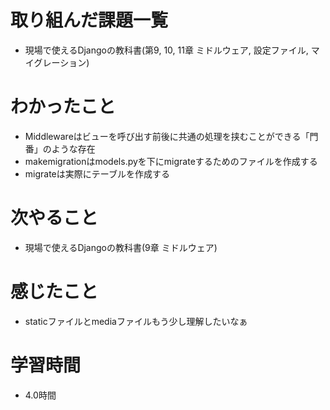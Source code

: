 # 取り組んだ課題一覧

- 現場で使えるDjangoの教科書(第9, 10, 11章 ミドルウェア, 設定ファイル, マイグレーション)

# わかったこと

- Middlewareはビューを呼び出す前後に共通の処理を挟むことができる「門番」のような存在
- makemigrationはmodels.pyを下にmigrateするためのファイルを作成する
- migrateは実際にテーブルを作成する
# 次やること

- 現場で使えるDjangoの教科書(9章 ミドルウェア)

# 感じたこと

- staticファイルとmediaファイルもう少し理解したいなぁ

# 学習時間

-  4.0時間